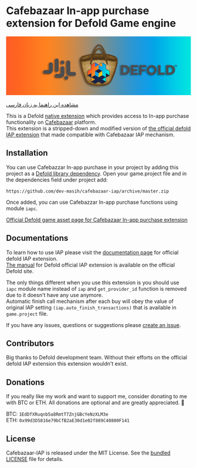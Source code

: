 # Cafebazaar In-app purchase extension for Defold Game engine

<img src="https://raw.githubusercontent.com/dev-masih/my-media-bin/master/cafebazaar-iap/hero.jpg" alt="cafebazaar-iap banner" style="max-width:100%;" />

[مشاهده این راهنما به زبان فارسی](https://github.com/dev-masih/cafebazaar-iap/blob/master/README-fa.md)

This is a Defold [native extension](https://www.defold.com/manuals/extensions/) which provides access to In-app purchase functionality on [Cafebazaar](https://cafebazaar.ir/) platform.  
This extension is a stripped-down and modified version of [the official defold IAP extension](https://github.com/defold/extension-iap) that made compatible with Cafebazaar IAP mechanism.  

## Installation  
You can use Cafebazzar In-app purchase in your project by adding this project as a [Defold library dependency](http://www.defold.com/manuals/libraries/). Open your game.project file and in the dependencies field under project add:  

	https://github.com/dev-masih/cafebazaar-iap/archive/master.zip
  
Once added, you can use Cafebazzar In-app purchase functions using module `iapc`.  

[Official Defold game asset page for Cafebazaar In-app purchase extension](https://defold.com/assets/cafebazaar/)

## Documentations  
To learn how to use IAP please visit the [documentation page](https://defold.github.io/extension-iap/) for official defold IAP extension.  
[The manual](https://defold.com/manuals/iap/) for Defold official IAP extension is available on the official Defold site.

The only things different when you use this extension is you should use `iapc` module name instead of `iap` and `get_provider_id` function is removed due to it doesn't have any use anymore.  
Automatic finish call mechanism after each buy will obey the value of original IAP setting `(iap.auto_finish_transactions)` that is available in `game.project` file.  

If you have any issues, questions or suggestions please [create an issue](https://github.com/dev-masih/cafebazaar-iap/issues).  
  
## Contributors  
Big thanks to Defold development team. Without their efforts on the official defold IAP extension this extension wouldn't exist.  
  
## Donations  
If you really like my work and want to support me, consider donating to me with BTC or ETH. All donations are optional and are greatly appreciated. 🙏  

BTC: `1EdDfXRuqnb5a8RmtT7ZnjGBcYeNzXLM3e`  
ETH: `0x99d3D5816e79bCfB2aE30d1e02f889C40800F141`  
  
## License  
Cafebazaar-IAP is released under the MIT License. See the [bundled LICENSE](https://github.com/dev-masih/cafebazaar-iap/blob/master/LICENSE) file for details.  
